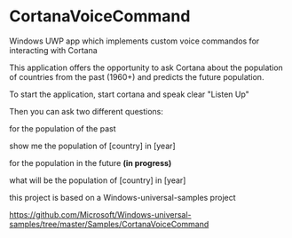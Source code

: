 # CortanaVoiceCommand
Windows UWP app which implements custom voice commandos for interacting with Cortana

This application offers the opportunity to ask Cortana about the population of countries from the past (1960+) and predicts
the future population.

To start the application, start cortana and speak clear "Listen Up"

Then you can ask two different questions:

for the population of the past

show me the population of [country] in [year]

for the population in the future <b>(in progress)</b>

what will be the population of [country] in [year]

this project is based on a Windows-universal-samples project

https://github.com/Microsoft/Windows-universal-samples/tree/master/Samples/CortanaVoiceCommand

